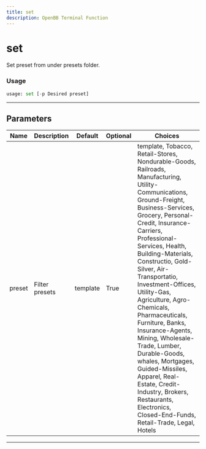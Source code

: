 ```yaml
---
title: set
description: OpenBB Terminal Function
---
```


# set

Set preset from under presets folder.

### Usage

```python
usage: set [-p Desired preset]
```

---

## Parameters

| Name | Description | Default | Optional | Choices |
| ---- | ----------- | ------- | -------- | ------- |
| preset | Filter presets | template | True | template, Tobacco, Retail-Stores, Nondurable-Goods, Railroads, Manufacturing, Utility-Communications, Ground-Freight, Business-Services, Grocery, Personal-Credit, Insurance-Carriers, Professional-Services, Health, Building-Materials, Constructio, Gold-Silver, Air-Transportatio, Investment-Offices, Utility-Gas, Agriculture, Agro-Chemicals, Pharmaceuticals, Furniture, Banks, Insurance-Agents, Mining, Wholesale-Trade, Lumber, Durable-Goods, whales, Mortgages, Guided-Missiles, Apparel, Real-Estate, Credit-Industry, Brokers, Restaurants, Electronics, Closed-End-Funds, Retail-Trade, Legal, Hotels |

---

